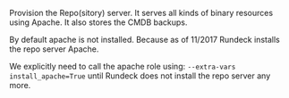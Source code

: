 Provision the Repo(sitory) server.
It serves all kinds of binary resources using Apache.
It also stores the CMDB backups.

By default apache is not installed.
Because as of 11/2017 Rundeck installs the repo server Apache.

We explicitly need to call the apache role using:
`--extra-vars install_apache=True`
until Rundeck does not install the repo server any more.
